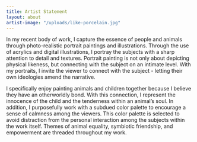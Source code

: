 ```yaml
---
title: Artist Statement
layout: about
artist-image: "/uploads/like-porcelain.jpg"
---
```


In my recent body of work, I capture the essence of people and animals through photo-realistic portrait paintings and illustrations. Through the use of acrylics and digital illustrations, I portray the subjects with a sharp attention to detail and textures. Portrait painting is not only about depicting physical likeness, but connecting with the subject on an intimate level. With my portraits, I invite the viewer to connect with the subject - letting their own ideologies amend the narrative.

I specifically enjoy painting animals and children together because I believe they have an otherworldly bond. With this connection, I represent the innocence of the child and the tenderness within an animal’s soul. In addition, I ​purposefully work with a subdued color palette to encourage a sense of calmness among the viewers. This color palette is selected to avoid distraction from the personal interaction among the subjects within the work itself. Themes of animal equality, symbiotic friendship, and empowerment are threaded throughout my work.